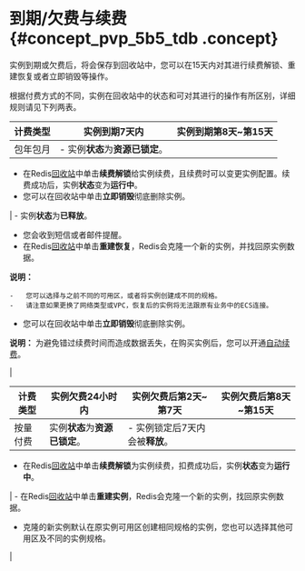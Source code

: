 # 到期/欠费与续费 {#concept_pvp_5b5_tdb .concept}

实例到期或欠费后，将会保存到回收站中，您可以在15天内对其进行续费解锁、重建恢复或者立即销毁等操作。

根据付费方式的不同，实例在回收站中的状态和可对其进行的操作有所区别，详细规则请见下列两表。

|计费类型|实例到期7天内|实例到期第8天~第15天|
|----|-------|------------|
|包年包月| -   实例**状态**为**资源已锁定**。
-   在Redis[回收站](../../../../cn.zh-CN/用户指南/管理实例/实例回收站.md#)中单击**续费解锁**给实例续费，且续费时可以变更实例配置。续费成功后，实例**状态**变为**运行中**。
-   您可以在回收站中单击**立即销毁**彻底删除实例。

 | -   实例**状态**为**已释放**。
-   您会收到短信或者邮件提醒。
-   在Redis[回收站](../../../../cn.zh-CN/用户指南/管理实例/实例回收站.md#)中单击**重建恢复**，Redis会克隆一个新的实例，并找回原实例数据。

**说明：** 

    -   您可以选择与之前不同的可用区，或者将实例创建成不同的规格。
    -   请注意如果更换了网络类型或VPC，恢复后的实例将无法跟原有业务中的ECS连接。
-   您可以在回收站中单击**立即销毁**彻底删除实例。

 **说明：** 为避免错过续费时间而造成数据丢失，在购买实例后，您可以开通[自动续费](https://renew.console.aliyun.com/#/redis)。

 |

|计费类型|实例欠费24小时内|实例欠费后第2天~第7天|实例欠费后第8天~第15天|
|----|---------|------------|-------------|
|按量付费|实例**状态**为**资源已锁定**。| -   实例锁定后7天内会被**释放**。
-   在Redis[回收站](../../../../cn.zh-CN/用户指南/管理实例/实例回收站.md#)中单击**续费解锁**为实例续费，扣费成功后，实例**状态**变为**运行中**。

 | -   在Redis[回收站](../../../../cn.zh-CN/用户指南/管理实例/实例回收站.md#)中单击**重建实例**，Redis会克隆一个新的实例，找回原实例数据。
-   克隆的新实例默认在原实例可用区创建相同规格的实例，您也可以选择其他可用区及不同的实例规格。

 |

